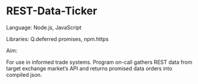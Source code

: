 # REST-Data-Ticker

Language:                              Node.js, JavaScript

Libraries:                             Q.deferred promises, npm.https

Aim:

For use in informed trade systems. Program on-call gathers REST data from target exchange market’s API and returns promised data orders into compiled json.
